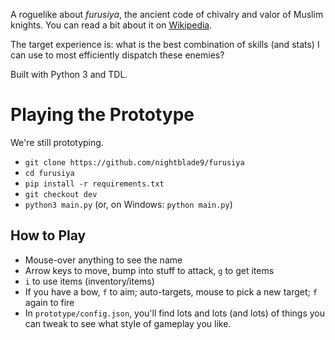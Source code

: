 A roguelike about *furusiya*, the ancient code of chivalry and valor of Muslim knights. You can read a bit about it on [Wikipedia](https://en.wikipedia.org/wiki/Furusiyya).

The target experience is: what is the best combination of skills (and stats) I can use to most efficiently dispatch these enemies?

Built with Python 3 and TDL.

# Playing the Prototype

We're still prototyping.

- `git clone https://github.com/nightblade9/furusiya`
- `cd furusiya`
- `pip install -r requirements.txt`
- `git checkout dev`
- `python3 main.py` (or, on Windows: `python main.py`)

## How to Play

- Mouse-over anything to see the name
- Arrow keys to move, bump into stuff to attack, `g` to get items
- `i` to use items (inventory/items)
- If you have a bow, `f` to aim; auto-targets, mouse to pick a new target; `f` again to fire
- In `prototype/config.json`, you'll find lots and lots (and lots) of things you can tweak to see what style of gameplay you like.
